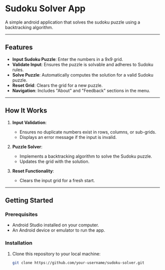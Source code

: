 
# Sudoku Solver App

A simple android application that solves the sudoku puzzle using a backtracking algorithm.

---

## Features

- **Input Sudoku Puzzle**: Enter the numbers in a 9x9 grid.
- **Validate Input**: Ensures the puzzle is solvable and adheres to Sudoku rules.
- **Solve Puzzle**: Automatically computes the solution for a valid Sudoku puzzle.
- **Reset Grid**: Clears the grid for a new puzzle.
- **Navigation**: Includes "About" and "Feedback" sections in the menu.

---

## How It Works

1. **Input Validation**: 
   - Ensures no duplicate numbers exist in rows, columns, or sub-grids.
   - Displays an error message if the input is invalid.

2. **Puzzle Solver**:
   - Implements a backtracking algorithm to solve the Sudoku puzzle.
   - Updates the grid with the solution.

3. **Reset Functionality**:
   - Clears the input grid for a fresh start.

---

## Getting Started

### Prerequisites
- Android Studio installed on your computer.
- An Android device or emulator to run the app.

### Installation
1. Clone this repository to your local machine:
   ```bash
   git clone https://github.com/your-username/sudoku-solver.git
